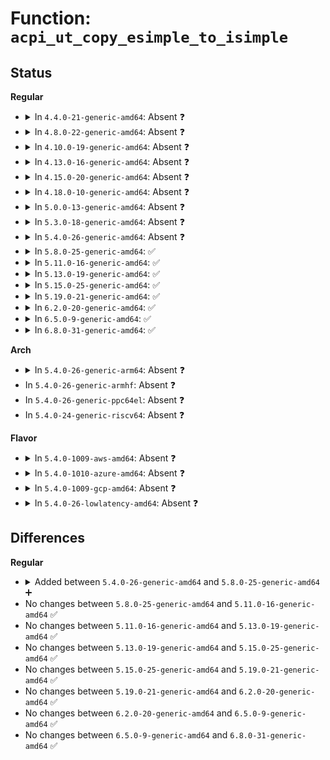 # Function: <code>acpi_ut_copy_esimple_to_isimple</code>

## Status
<b>Regular</b>
<ul>
<li>
<details>
<summary>In <code>4.4.0-21-generic-amd64</code>: Absent ❓</summary>

```json
{
  "name": "acpi_ut_copy_esimple_to_isimple",
  "collision_type": "Unique Static",
  "inline_type": "Full",
  "funcs": [
    {
      "addr": 18446744071583722932,
      "name": "acpi_ut_copy_esimple_to_isimple",
      "external": false,
      "loc": "drivers/acpi/acpica/utcopy.c:452",
      "file": "drivers/acpi/acpica/utcopy.c",
      "inline": "not declared, inlined",
      "caller_inline": [
        "drivers/acpi/acpica/utcopy.c:acpi_ut_copy_eobject_to_iobject"
      ],
      "caller_func": []
    }
  ],
  "symbols": []
}
```
</details>
</li>
<li>
<details>
<summary>In <code>4.8.0-22-generic-amd64</code>: Absent ❓</summary>

```json
{
  "name": "acpi_ut_copy_esimple_to_isimple",
  "collision_type": "Unique Static",
  "inline_type": "Full",
  "funcs": [
    {
      "addr": 18446744071584047406,
      "name": "acpi_ut_copy_esimple_to_isimple",
      "external": false,
      "loc": "drivers/acpi/acpica/utcopy.c:452",
      "file": "drivers/acpi/acpica/utcopy.c",
      "inline": "not declared, inlined",
      "caller_inline": [
        "drivers/acpi/acpica/utcopy.c:acpi_ut_copy_eobject_to_iobject"
      ],
      "caller_func": []
    }
  ],
  "symbols": []
}
```
</details>
</li>
<li>
<details>
<summary>In <code>4.10.0-19-generic-amd64</code>: Absent ❓</summary>

```json
{
  "name": "acpi_ut_copy_esimple_to_isimple",
  "collision_type": "Unique Static",
  "inline_type": "Full",
  "funcs": [
    {
      "addr": 18446744071584189681,
      "name": "acpi_ut_copy_esimple_to_isimple",
      "external": false,
      "loc": "drivers/acpi/acpica/utcopy.c:452",
      "file": "drivers/acpi/acpica/utcopy.c",
      "inline": "not declared, inlined",
      "caller_inline": [
        "drivers/acpi/acpica/utcopy.c:acpi_ut_copy_eobject_to_iobject"
      ],
      "caller_func": []
    }
  ],
  "symbols": []
}
```
</details>
</li>
<li>
<details>
<summary>In <code>4.13.0-16-generic-amd64</code>: Absent ❓</summary>

```json
{
  "name": "acpi_ut_copy_esimple_to_isimple",
  "collision_type": "Unique Static",
  "inline_type": "Full",
  "funcs": [
    {
      "addr": 18446744071584257298,
      "name": "acpi_ut_copy_esimple_to_isimple",
      "external": false,
      "loc": "drivers/acpi/acpica/utcopy.c:452",
      "file": "drivers/acpi/acpica/utcopy.c",
      "inline": "not declared, inlined",
      "caller_inline": [
        "drivers/acpi/acpica/utcopy.c:acpi_ut_copy_eobject_to_iobject"
      ],
      "caller_func": []
    }
  ],
  "symbols": []
}
```
</details>
</li>
<li>
<details>
<summary>In <code>4.15.0-20-generic-amd64</code>: Absent ❓</summary>

```json
{
  "name": "acpi_ut_copy_esimple_to_isimple",
  "collision_type": "Unique Static",
  "inline_type": "Full",
  "funcs": [
    {
      "addr": 18446744071584618185,
      "name": "acpi_ut_copy_esimple_to_isimple",
      "external": false,
      "loc": "drivers/acpi/acpica/utcopy.c:452",
      "file": "drivers/acpi/acpica/utcopy.c",
      "inline": "not declared, inlined",
      "caller_inline": [
        "drivers/acpi/acpica/utcopy.c:acpi_ut_copy_eobject_to_iobject"
      ],
      "caller_func": []
    }
  ],
  "symbols": []
}
```
</details>
</li>
<li>
<details>
<summary>In <code>4.18.0-10-generic-amd64</code>: Absent ❓</summary>

```json
{
  "name": "acpi_ut_copy_esimple_to_isimple",
  "collision_type": "Unique Static",
  "inline_type": "Full",
  "funcs": [
    {
      "addr": 18446744071584843938,
      "name": "acpi_ut_copy_esimple_to_isimple",
      "external": false,
      "loc": "drivers/acpi/acpica/utcopy.c:418",
      "file": "drivers/acpi/acpica/utcopy.c",
      "inline": "not declared, inlined",
      "caller_inline": [
        "drivers/acpi/acpica/utcopy.c:acpi_ut_copy_eobject_to_iobject"
      ],
      "caller_func": []
    }
  ],
  "symbols": []
}
```
</details>
</li>
<li>
<details>
<summary>In <code>5.0.0-13-generic-amd64</code>: Absent ❓</summary>

```json
{
  "name": "acpi_ut_copy_esimple_to_isimple",
  "collision_type": "Unique Static",
  "inline_type": "Full",
  "funcs": [
    {
      "addr": 18446744071584947313,
      "name": "acpi_ut_copy_esimple_to_isimple",
      "external": false,
      "loc": "drivers/acpi/acpica/utcopy.c:418",
      "file": "drivers/acpi/acpica/utcopy.c",
      "inline": "not declared, inlined",
      "caller_inline": [
        "drivers/acpi/acpica/utcopy.c:acpi_ut_copy_eobject_to_iobject"
      ],
      "caller_func": []
    }
  ],
  "symbols": []
}
```
</details>
</li>
<li>
<details>
<summary>In <code>5.3.0-18-generic-amd64</code>: Absent ❓</summary>

```json
{
  "name": "acpi_ut_copy_esimple_to_isimple",
  "collision_type": "Unique Static",
  "inline_type": "Full",
  "funcs": [
    {
      "addr": 18446744071585150286,
      "name": "acpi_ut_copy_esimple_to_isimple",
      "external": false,
      "loc": "drivers/acpi/acpica/utcopy.c:418",
      "file": "drivers/acpi/acpica/utcopy.c",
      "inline": "not declared, inlined",
      "caller_inline": [
        "drivers/acpi/acpica/utcopy.c:acpi_ut_copy_eobject_to_iobject"
      ],
      "caller_func": []
    }
  ],
  "symbols": []
}
```
</details>
</li>
<li>
<details>
<summary>In <code>5.4.0-26-generic-amd64</code>: Absent ❓</summary>

```json
{
  "name": "acpi_ut_copy_esimple_to_isimple",
  "collision_type": "Unique Static",
  "inline_type": "Full",
  "funcs": [
    {
      "addr": 18446744071585286648,
      "name": "acpi_ut_copy_esimple_to_isimple",
      "external": false,
      "loc": "drivers/acpi/acpica/utcopy.c:418",
      "file": "drivers/acpi/acpica/utcopy.c",
      "inline": "not declared, inlined",
      "caller_inline": [
        "drivers/acpi/acpica/utcopy.c:acpi_ut_copy_eobject_to_iobject"
      ],
      "caller_func": []
    }
  ],
  "symbols": []
}
```
</details>
</li>
<li>
<details>
<summary>In <code>5.8.0-25-generic-amd64</code>: ✅</summary>

```c
acpi_status acpi_ut_copy_esimple_to_isimple(union acpi_object * external_object, union acpi_operand_object * * ret_internal_object)
```

```json
{
  "name": "acpi_ut_copy_esimple_to_isimple",
  "collision_type": "Unique Static",
  "inline_type": "No",
  "funcs": [
    {
      "addr": 18446744071585992069,
      "name": "acpi_ut_copy_esimple_to_isimple",
      "external": false,
      "loc": "drivers/acpi/acpica/utcopy.c:418",
      "file": "drivers/acpi/acpica/utcopy.c",
      "inline": "seen, unknown",
      "caller_inline": [],
      "caller_func": [
        "drivers/acpi/acpica/utcopy.c:acpi_ut_copy_eobject_to_iobject"
      ]
    }
  ],
  "symbols": [
    {
      "addr": 18446744071585992069,
      "name": "acpi_ut_copy_esimple_to_isimple",
      "section": ".text",
      "bind": "STB_LOCAL",
      "size": 501
    }
  ]
}
```
</details>
</li>
<li>
<details>
<summary>In <code>5.11.0-16-generic-amd64</code>: ✅</summary>

```c
acpi_status acpi_ut_copy_esimple_to_isimple(union acpi_object * external_object, union acpi_operand_object * * ret_internal_object)
```

```json
{
  "name": "acpi_ut_copy_esimple_to_isimple",
  "collision_type": "Unique Static",
  "inline_type": "No",
  "funcs": [
    {
      "addr": 18446744071586114915,
      "name": "acpi_ut_copy_esimple_to_isimple",
      "external": false,
      "loc": "drivers/acpi/acpica/utcopy.c:418",
      "file": "drivers/acpi/acpica/utcopy.c",
      "inline": "seen, unknown",
      "caller_inline": [],
      "caller_func": [
        "drivers/acpi/acpica/utcopy.c:acpi_ut_copy_eobject_to_iobject"
      ]
    }
  ],
  "symbols": [
    {
      "addr": 18446744071586114915,
      "name": "acpi_ut_copy_esimple_to_isimple",
      "section": ".text",
      "bind": "STB_LOCAL",
      "size": 501
    }
  ]
}
```
</details>
</li>
<li>
<details>
<summary>In <code>5.13.0-19-generic-amd64</code>: ✅</summary>

```c
acpi_status acpi_ut_copy_esimple_to_isimple(union acpi_object * external_object, union acpi_operand_object * * ret_internal_object)
```

```json
{
  "name": "acpi_ut_copy_esimple_to_isimple",
  "collision_type": "Unique Static",
  "inline_type": "No",
  "funcs": [
    {
      "addr": 18446744071585991455,
      "name": "acpi_ut_copy_esimple_to_isimple",
      "external": false,
      "loc": "drivers/acpi/acpica/utcopy.c:418",
      "file": "drivers/acpi/acpica/utcopy.c",
      "inline": "seen, unknown",
      "caller_inline": [],
      "caller_func": [
        "drivers/acpi/acpica/utcopy.c:acpi_ut_copy_eobject_to_iobject"
      ]
    }
  ],
  "symbols": [
    {
      "addr": 18446744071585991455,
      "name": "acpi_ut_copy_esimple_to_isimple",
      "section": ".text",
      "bind": "STB_LOCAL",
      "size": 501
    }
  ]
}
```
</details>
</li>
<li>
<details>
<summary>In <code>5.15.0-25-generic-amd64</code>: ✅</summary>

```c
acpi_status acpi_ut_copy_esimple_to_isimple(union acpi_object * external_object, union acpi_operand_object * * ret_internal_object)
```

```json
{
  "name": "acpi_ut_copy_esimple_to_isimple",
  "collision_type": "Unique Static",
  "inline_type": "No",
  "funcs": [
    {
      "addr": 18446744071586480639,
      "name": "acpi_ut_copy_esimple_to_isimple",
      "external": false,
      "loc": "drivers/acpi/acpica/utcopy.c:418",
      "file": "drivers/acpi/acpica/utcopy.c",
      "inline": "seen, unknown",
      "caller_inline": [],
      "caller_func": [
        "drivers/acpi/acpica/utcopy.c:acpi_ut_copy_eobject_to_iobject"
      ]
    }
  ],
  "symbols": [
    {
      "addr": 18446744071586480639,
      "name": "acpi_ut_copy_esimple_to_isimple",
      "section": ".text",
      "bind": "STB_LOCAL",
      "size": 501
    }
  ]
}
```
</details>
</li>
<li>
<details>
<summary>In <code>5.19.0-21-generic-amd64</code>: ✅</summary>

```c
acpi_status acpi_ut_copy_esimple_to_isimple(union acpi_object * external_object, union acpi_operand_object * * ret_internal_object)
```

```json
{
  "name": "acpi_ut_copy_esimple_to_isimple",
  "collision_type": "Unique Static",
  "inline_type": "No",
  "funcs": [
    {
      "addr": 18446744071587734289,
      "name": "acpi_ut_copy_esimple_to_isimple",
      "external": false,
      "loc": "drivers/acpi/acpica/utcopy.c:418",
      "file": "drivers/acpi/acpica/utcopy.c",
      "inline": "seen, unknown",
      "caller_inline": [],
      "caller_func": [
        "drivers/acpi/acpica/utcopy.c:acpi_ut_copy_eobject_to_iobject"
      ]
    }
  ],
  "symbols": [
    {
      "addr": 18446744071587734289,
      "name": "acpi_ut_copy_esimple_to_isimple",
      "section": ".text",
      "bind": "STB_LOCAL",
      "size": 503
    }
  ]
}
```
</details>
</li>
<li>
<details>
<summary>In <code>6.2.0-20-generic-amd64</code>: ✅</summary>

```c
acpi_status acpi_ut_copy_esimple_to_isimple(union acpi_object * external_object, union acpi_operand_object * * ret_internal_object)
```

```json
{
  "name": "acpi_ut_copy_esimple_to_isimple",
  "collision_type": "Unique Static",
  "inline_type": "No",
  "funcs": [
    {
      "addr": 18446744071589056960,
      "name": "acpi_ut_copy_esimple_to_isimple",
      "external": false,
      "loc": "drivers/acpi/acpica/utcopy.c:418",
      "file": "drivers/acpi/acpica/utcopy.c",
      "inline": "seen, unknown",
      "caller_inline": [],
      "caller_func": [
        "drivers/acpi/acpica/utcopy.c:acpi_ut_copy_eobject_to_iobject"
      ]
    }
  ],
  "symbols": [
    {
      "addr": 18446744071589056960,
      "name": "acpi_ut_copy_esimple_to_isimple",
      "section": ".text",
      "bind": "STB_LOCAL",
      "size": 620
    }
  ]
}
```
</details>
</li>
<li>
<details>
<summary>In <code>6.5.0-9-generic-amd64</code>: ✅</summary>

```c
acpi_status acpi_ut_copy_esimple_to_isimple(union acpi_object * external_object, union acpi_operand_object * * ret_internal_object)
```

```json
{
  "name": "acpi_ut_copy_esimple_to_isimple",
  "collision_type": "Unique Static",
  "inline_type": "No",
  "funcs": [
    {
      "addr": 18446744071589348224,
      "name": "acpi_ut_copy_esimple_to_isimple",
      "external": false,
      "loc": "drivers/acpi/acpica/utcopy.c:418",
      "file": "drivers/acpi/acpica/utcopy.c",
      "inline": "seen, unknown",
      "caller_inline": [],
      "caller_func": [
        "drivers/acpi/acpica/utcopy.c:acpi_ut_copy_eobject_to_iobject"
      ]
    }
  ],
  "symbols": [
    {
      "addr": 18446744071589348224,
      "name": "acpi_ut_copy_esimple_to_isimple",
      "section": ".text",
      "bind": "STB_LOCAL",
      "size": 659
    }
  ]
}
```
</details>
</li>
<li>
<details>
<summary>In <code>6.8.0-31-generic-amd64</code>: ✅</summary>

```c
acpi_status acpi_ut_copy_esimple_to_isimple(union acpi_object * external_object, union acpi_operand_object * * ret_internal_object)
```

```json
{
  "name": "acpi_ut_copy_esimple_to_isimple",
  "collision_type": "Unique Static",
  "inline_type": "No",
  "funcs": [
    {
      "addr": 18446744071589655072,
      "name": "acpi_ut_copy_esimple_to_isimple",
      "external": false,
      "loc": "drivers/acpi/acpica/utcopy.c:418",
      "file": "drivers/acpi/acpica/utcopy.c",
      "inline": "seen, unknown",
      "caller_inline": [],
      "caller_func": [
        "drivers/acpi/acpica/utcopy.c:acpi_ut_copy_eobject_to_iobject"
      ]
    }
  ],
  "symbols": [
    {
      "addr": 18446744071589655072,
      "name": "acpi_ut_copy_esimple_to_isimple",
      "section": ".text",
      "bind": "STB_LOCAL",
      "size": 659
    }
  ]
}
```
</details>
</li>
</ul>
<b>Arch</b>
<ul>
<li>
<details>
<summary>In <code>5.4.0-26-generic-arm64</code>: Absent ❓</summary>

```json
{
  "name": "acpi_ut_copy_esimple_to_isimple",
  "collision_type": "Unique Static",
  "inline_type": "Full",
  "funcs": [
    {
      "addr": 18446603336497605492,
      "name": "acpi_ut_copy_esimple_to_isimple",
      "external": false,
      "loc": "drivers/acpi/acpica/utcopy.c:418",
      "file": "drivers/acpi/acpica/utcopy.c",
      "inline": "not declared, inlined",
      "caller_inline": [
        "drivers/acpi/acpica/utcopy.c:acpi_ut_copy_eobject_to_iobject"
      ],
      "caller_func": []
    }
  ],
  "symbols": []
}
```
</details>
</li>
<li>
In <code>5.4.0-26-generic-armhf</code>: Absent ❓
</li>
<li>
In <code>5.4.0-26-generic-ppc64el</code>: Absent ❓
</li>
<li>
In <code>5.4.0-24-generic-riscv64</code>: Absent ❓
</li>
</ul>
<b>Flavor</b>
<ul>
<li>
<details>
<summary>In <code>5.4.0-1009-aws-amd64</code>: Absent ❓</summary>

```json
{
  "name": "acpi_ut_copy_esimple_to_isimple",
  "collision_type": "Unique Static",
  "inline_type": "Full",
  "funcs": [
    {
      "addr": 18446744071585128849,
      "name": "acpi_ut_copy_esimple_to_isimple",
      "external": false,
      "loc": "drivers/acpi/acpica/utcopy.c:418",
      "file": "drivers/acpi/acpica/utcopy.c",
      "inline": "not declared, inlined",
      "caller_inline": [
        "drivers/acpi/acpica/utcopy.c:acpi_ut_copy_eobject_to_iobject"
      ],
      "caller_func": []
    }
  ],
  "symbols": []
}
```
</details>
</li>
<li>
<details>
<summary>In <code>5.4.0-1010-azure-amd64</code>: Absent ❓</summary>

```json
{
  "name": "acpi_ut_copy_esimple_to_isimple",
  "collision_type": "Unique Static",
  "inline_type": "Full",
  "funcs": [
    {
      "addr": 18446744071585044104,
      "name": "acpi_ut_copy_esimple_to_isimple",
      "external": false,
      "loc": "drivers/acpi/acpica/utcopy.c:418",
      "file": "drivers/acpi/acpica/utcopy.c",
      "inline": "not declared, inlined",
      "caller_inline": [
        "drivers/acpi/acpica/utcopy.c:acpi_ut_copy_eobject_to_iobject"
      ],
      "caller_func": []
    }
  ],
  "symbols": []
}
```
</details>
</li>
<li>
<details>
<summary>In <code>5.4.0-1009-gcp-amd64</code>: Absent ❓</summary>

```json
{
  "name": "acpi_ut_copy_esimple_to_isimple",
  "collision_type": "Unique Static",
  "inline_type": "Full",
  "funcs": [
    {
      "addr": 18446744071585238232,
      "name": "acpi_ut_copy_esimple_to_isimple",
      "external": false,
      "loc": "drivers/acpi/acpica/utcopy.c:418",
      "file": "drivers/acpi/acpica/utcopy.c",
      "inline": "not declared, inlined",
      "caller_inline": [
        "drivers/acpi/acpica/utcopy.c:acpi_ut_copy_eobject_to_iobject"
      ],
      "caller_func": []
    }
  ],
  "symbols": []
}
```
</details>
</li>
<li>
<details>
<summary>In <code>5.4.0-26-lowlatency-amd64</code>: Absent ❓</summary>

```json
{
  "name": "acpi_ut_copy_esimple_to_isimple",
  "collision_type": "Unique Static",
  "inline_type": "Full",
  "funcs": [
    {
      "addr": 18446744071585344392,
      "name": "acpi_ut_copy_esimple_to_isimple",
      "external": false,
      "loc": "drivers/acpi/acpica/utcopy.c:418",
      "file": "drivers/acpi/acpica/utcopy.c",
      "inline": "not declared, inlined",
      "caller_inline": [
        "drivers/acpi/acpica/utcopy.c:acpi_ut_copy_eobject_to_iobject"
      ],
      "caller_func": []
    }
  ],
  "symbols": []
}
```
</details>
</li>
</ul>

## Differences
<b>Regular</b>
<ul>
<li>
<details>
<summary>Added between <code>5.4.0-26-generic-amd64</code> and <code>5.8.0-25-generic-amd64</code> ➕</summary>

```c
acpi_status acpi_ut_copy_esimple_to_isimple(union acpi_object * external_object, union acpi_operand_object * * ret_internal_object)
```
</details>
</li>
<li>
No changes between <code>5.8.0-25-generic-amd64</code> and <code>5.11.0-16-generic-amd64</code> ✅
</li>
<li>
No changes between <code>5.11.0-16-generic-amd64</code> and <code>5.13.0-19-generic-amd64</code> ✅
</li>
<li>
No changes between <code>5.13.0-19-generic-amd64</code> and <code>5.15.0-25-generic-amd64</code> ✅
</li>
<li>
No changes between <code>5.15.0-25-generic-amd64</code> and <code>5.19.0-21-generic-amd64</code> ✅
</li>
<li>
No changes between <code>5.19.0-21-generic-amd64</code> and <code>6.2.0-20-generic-amd64</code> ✅
</li>
<li>
No changes between <code>6.2.0-20-generic-amd64</code> and <code>6.5.0-9-generic-amd64</code> ✅
</li>
<li>
No changes between <code>6.5.0-9-generic-amd64</code> and <code>6.8.0-31-generic-amd64</code> ✅
</li>
</ul>
